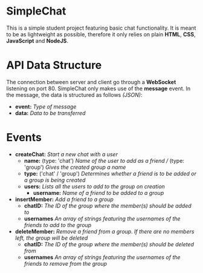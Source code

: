 # SimpleChat
This is a simple student project featuring basic chat functionality. It is meant to be as lightweight as possible, therefore it only relies on plain **HTML**, **CSS**, **JavaScript** and **NodeJS**.

# API Data Structure
The connection between server and client go through a **WebSocket** listening on port 80. SimpleChat only makes use of the **message** event.
In the message, the data is structured as follows *(JSON)*:
+ **event:** *Type of message*
+ **data:** *Data to be transferred*

# Events
+ **createChat:** *Start a new chat with a user*
  + **name:** (type: 'chat') *Name of the user to add as a friend /* (type: 'group') *Gives the created group a name*
  + **type:** ('chat' / 'group') *Determines whether a friend is to be added or a group is being created*
  + **users:** *Lists all the users to add to the group on creation*
      + **username:** *Name of a friend to be added to a group*
+ **insertMember:** *Add a friend to a group*
    + **chatID:** *The ID of the group where the member(s) should be added to*
    + **usernames** *An array of strings featuring the usernames of the friends to add to the group*
+ **deleteMember:** *Remove a friend from a group. If there are no members left, the group will be deleted*
    + **chatID:** *The ID of the group where the member(s) should be deleted from*
    + **usernames** *An array of strings featuring the usernames of the friends to remove from the group*
